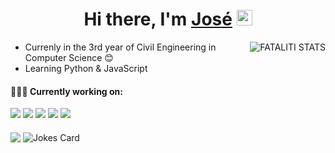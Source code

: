 <div align="center">
   <h1>Hi there, I'm <a href="https://github.com/GODfataliti">José</a> <img src="https://media.giphy.com/media/hvRJCLFzcasrR4ia7z/giphy.gif" width="25px"> </h1>
</div>

<!--[![Fataliti's GitHub stats](https://github-readme-stats.vercel.app/api?username=GODfataliti&count_private=true&show_icons=true&theme=radical)](https://github.com/GODfataliti/github-readme-stats)
<p align="left"> 
</p>
-->



<a href="#Fataliti-title">
   <img src="https://github-readme-stats.vercel.app/api?username=GODfataliti&count_private=true&show_icons=true&theme=radical" alt="FATALITI STATS" align="right" />
</a>

- Currenly in the 3rd year of Civil Engineering in Computer Science 😊
- Learning Python & JavaScript
#### 👨🏻‍💻 Currently working on:
<a src="https://github.com/"><img src="https://img.icons8.com/ios-filled/50/000000/github.png"/></a>
<a src="https://www.javascript.com/"><img src="https://img.icons8.com/color/48/000000/javascript.png"/></a>
<a src="https://www.w3schools.com/css/"><img src="https://img.icons8.com/color/48/000000/css3.png"/></a>
<a src="https://www.w3schools.com/html/"><img src="https://img.icons8.com/color/48/000000/html-5.png"/></a>
<a src="https://www.w3schools.com/python/"> <img src="https://img.icons8.com/color/48/000000/python.png"/> </a>



<img align="middle" src="https://user-images.githubusercontent.com/49794011/111344331-0c36dc80-865b-11eb-8592-85abecac5393.png" />

<img align="middle" src="https://readme-jokes.vercel.app/api" alt="Jokes Card" />



